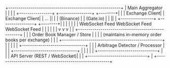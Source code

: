+-------------------------------------------------------+
|                    Main Aggregator                     |
|                                                       |
|  +----------------+   +----------------+   +--------+|
|  | Exchange Client|   | Exchange Client|   |  ...   ||
|  |   (Binance)    |   |   (Gate.io)    |   |        ||
|  +----------------+   +----------------+   +--------+|
|           |                  |                   |    |
|    WebSocket Feed       WebSocket Feed       WebSocket Feed
|           |                  |                   |    |
|           v                  v                   v    |
|  +-------------------------------------------------+  |
|  |            Order Book Manager / Store            |  |
|  |   (maintains in-memory order books per exchange) |  |
|  +-------------------------------------------------+  |
|                         |                              |
|            +-------------------------------+          |
|            | Arbitrage Detector / Processor |          |
|            +-------------------------------+          |
|                         |                              |
|             +-----------------------------+           |
|             | API Server (REST / WebSocket)|          |
|             +-----------------------------+           |
+-------------------------------------------------------+